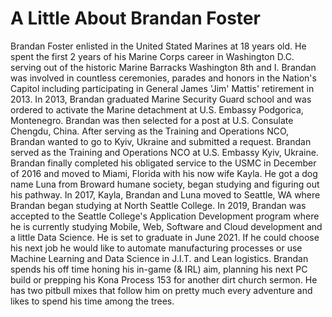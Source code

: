 
# A Little About Brandan Foster
Brandan Foster enlisted in the United Stated Marines at 18 years old. He spent the first 2 years of his Marine Corps career in Washington D.C. serving out of the historic Marine Barracks Washington 8th and I. Brandan was involved in countless ceremonies, parades and honors in the Nation's Capitol including participating in General James 'Jim' Mattis' retirement in 2013. In 2013, Brandan graduated Marine Security Guard school and was ordered to activate the Marine detachment at U.S. Embassy Podgorica, Montenegro. Brandan was then selected for a post at U.S. Consulate Chengdu, China. After serving as the Training and Operations NCO, Brandan wanted to go to Kyiv, Ukraine and submitted a request. Brandan served as the Training and Operations NCO at U.S. Embassy Kyiv, Ukraine. Brandan finally completed his obligated service to the USMC in December of 2016 and moved to Miami, Florida with his now wife Kayla. He got a dog name Luna from Broward humane society, began studying and figuring out his pathway. In 2017, Kayla, Brandan and Luna moved to Seattle, WA where Brandan began studying at North Seattle College. In 2019, Brandan was accepted to the Seattle College's Application Development program where he is currently studying Mobile, Web, Software and Cloud development and a little Data Science. He is set to graduate in June 2021. If he could choose his next job he would like to automate manufacturing processes or use Machine Learning and Data Science in J.I.T. and Lean logistics. Brandan spends his off time honing his in-game (& IRL) aim, planning his next PC build or prepping his Kona Process 153 for another dirt church sermon. He has two pitbull mixes that follow him on pretty much every adventure and likes to spend his time among the trees.